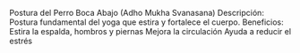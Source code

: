 Postura del Perro Boca Abajo (Adho Mukha Svanasana)
Descripción:
Postura fundamental del yoga que estira y fortalece el cuerpo.
Beneficios:
Estira la espalda, hombros y piernas
Mejora la circulación
Ayuda a reducir el estrés
